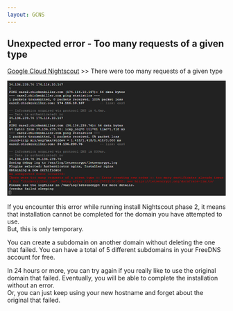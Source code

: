 ```yaml
---
layout: GCNS
---
```


## Unexpected error - Too many requests of a given type
[Google Cloud Nightscout](./GoogleCloud.md) >> There were too many requests of a given type  
  
![](./images/UnexpectedError.png)  

If you encounter this error while running install Nightscout phase 2, it means that installation cannot be completed for the domain you have attempted to use.  
But, this is only temporary.  

You can create a subdomain on another domain without deleting the one that failed.  You can have a total of 5 different subdomains in your FreeDNS account for free.  

In 24 hours or more, you can try again if you really like to use the original domain that failed.  Eventually, you will be able to complete the installation without an error.  
Or, you can just keep using your new hostname and forget about the original that failed.  
  
